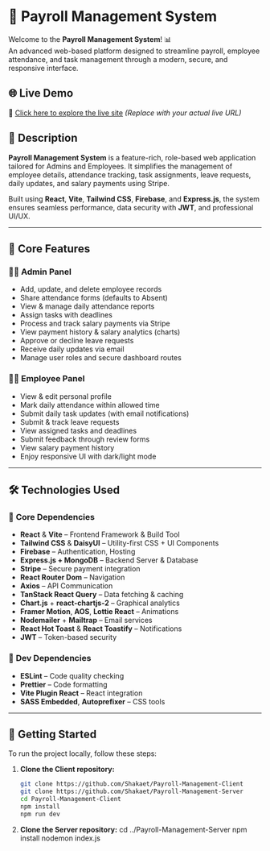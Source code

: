 # 💼 **Payroll Management System**

Welcome to the **Payroll Management System**! 📊  
An advanced web-based platform designed to streamline payroll, employee attendance, and task management through a modern, secure, and responsive interface.

## 🌐 **Live Demo**
🚀 [Click here to explore the live site](https://payroll-management-system-live.netlify.app/) *(Replace with your actual live URL)*

## 📝 **Description**

**Payroll Management System** is a feature-rich, role-based web application tailored for Admins and Employees. It simplifies the management of employee details, attendance tracking, task assignments, leave requests, daily updates, and salary payments using Stripe.

Built using **React**, **Vite**, **Tailwind CSS**, **Firebase**, and **Express.js**, the system ensures seamless performance, data security with **JWT**, and professional UI/UX.

---

## 🔑 **Core Features**

### 👨‍💼 Admin Panel
- Add, update, and delete employee records
- Share attendance forms (defaults to Absent)
- View & manage daily attendance reports
- Assign tasks with deadlines
- Process and track salary payments via Stripe
- View payment history & salary analytics (charts)
- Approve or decline leave requests
- Receive daily updates via email
- Manage user roles and secure dashboard routes

### 👩‍💼 Employee Panel
- View & edit personal profile
- Mark daily attendance within allowed time
- Submit daily task updates (with email notifications)
- Submit & track leave requests
- View assigned tasks and deadlines
- Submit feedback through review forms
- View salary payment history
- Enjoy responsive UI with dark/light mode

---

## 🛠️ **Technologies Used**

### 🧩 **Core Dependencies**
- **React** & **Vite** – Frontend Framework & Build Tool  
- **Tailwind CSS** & **DaisyUI** – Utility-first CSS + UI Components  
- **Firebase** – Authentication, Hosting  
- **Express.js + MongoDB** – Backend Server & Database  
- **Stripe** – Secure payment integration  
- **React Router Dom** – Navigation  
- **Axios** – API Communication  
- **TanStack React Query** – Data fetching & caching  
- **Chart.js** + **react-chartjs-2** – Graphical analytics  
- **Framer Motion**, **AOS**, **Lottie React** – Animations  
- **Nodemailer** + **Mailtrap** – Email services  
- **React Hot Toast** & **React Toastify** – Notifications  
- **JWT** – Token-based security

### 🧪 **Dev Dependencies**
- **ESLint** – Code quality checking  
- **Prettier** – Code formatting  
- **Vite Plugin React** – React integration  
- **SASS Embedded**, **Autoprefixer** – CSS tools

---

## 🚀 **Getting Started**

To run the project locally, follow these steps:

1. **Clone the Client repository:**
   ```bash
   git clone https://github.com/Shakaet/Payroll-Management-Client
   git clone https://github.com/Shakaet/Payroll-Management-Server
   cd Payroll-Management-Client
   npm install
   npm run dev

2. **Clone the Server repository:**
   cd ../Payroll-Management-Server
npm install
nodemon index.js

